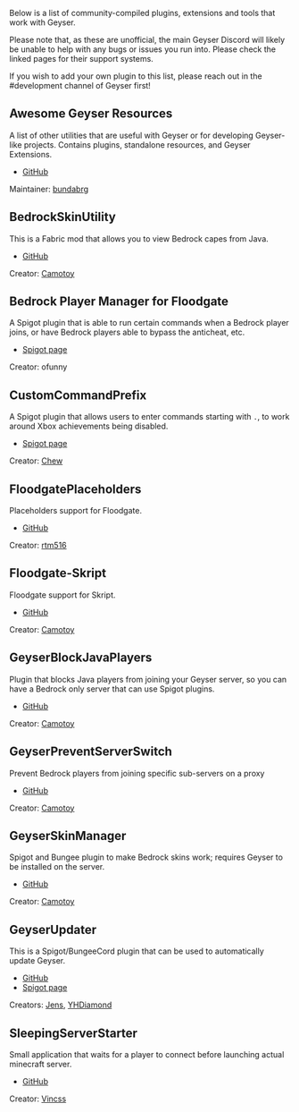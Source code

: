 Below is a list of community-compiled plugins, extensions and tools that work with Geyser. 

Please note that, as these are unofficial, the main Geyser Discord will likely be unable to help with any bugs or issues you run into. Please check the linked pages for their support systems.

If you wish to add your own plugin to this list, please reach out in the #development channel of Geyser first!

## Awesome Geyser Resources
A list of other utilities that are useful with Geyser or for developing Geyser-like projects. Contains plugins, standalone resources, and Geyser Extensions.

* [GitHub](https://github.com/bundabrg/awesome-geyser-resources#geyser-extensions)

Maintainer: [bundabrg](https://github.com/bundabrg)

## BedrockSkinUtility
This is a Fabric mod that allows you to view Bedrock capes from Java.

* [GitHub](https://github.com/Camotoy/BedrockSkinUtility)

Creator: [Camotoy](https://github.com/Camotoy)

## Bedrock Player Manager for Floodgate
A Spigot plugin that is able to run certain commands when a Bedrock player joins, or have Bedrock players able to bypass the anticheat, etc. 

* [Spigot page](https://www.spigotmc.org/resources/bedrock-player-managment-for-floodgate-geyser.82278/)

Creator: ofunny

## CustomCommandPrefix
A Spigot plugin that allows users to enter commands starting with `.`, to work around Xbox achievements being disabled.

* [Spigot page](https://www.spigotmc.org/resources/customcommandprefix.87224/)

Creator: [Chew](https://github.com/Chew)

## FloodgatePlaceholders
Placeholders support for Floodgate.

* [GitHub](https://github.com/rtm516/FloodgatePlaceholders)

Creator: [rtm516](https://github.com/rtm516)

## Floodgate-Skript
Floodgate support for Skript.

* [GitHub](https://github.com/Camotoy/floodgate-skript)

Creator: [Camotoy](https://github.com/Camotoy)

## GeyserBlockJavaPlayers
Plugin that blocks Java players from joining your Geyser server, so you can have a Bedrock only server that can use Spigot plugins.

* [GitHub](https://github.com/Camotoy/GeyserBlockJavaPlayers)

Creator: [Camotoy](https://github.com/Camotoy)

## GeyserPreventServerSwitch
Prevent Bedrock players from joining specific sub-servers on a proxy

* [GitHub](https://github.com/Camotoy/GeyserPreventServerSwitch)

Creator: [Camotoy](https://github.com/Camotoy)

## GeyserSkinManager
Spigot and Bungee plugin to make Bedrock skins work; requires Geyser to be installed on the server.
* [GitHub](https://github.com/Camotoy/GeyserSkinManager)

Creator: [Camotoy](https://github.com/Camotoy)

## GeyserUpdater
This is a Spigot/BungeeCord plugin that can be used to automatically update Geyser.

* [GitHub](https://github.com/YHDiamond/GeyserUpdater)
* [Spigot page](https://www.spigotmc.org/resources/geyserupdater.88555/)

Creators: [Jens](https://github.com/Jens-Co), [YHDiamond](https://github.com/YHDiamond)

## SleepingServerStarter
Small application that waits for a player to connect before launching actual minecraft server.
* [GitHub](https://github.com/vincss/mcsleepingserverstarter)

Creator: [Vincss](https://github.com/vincss)